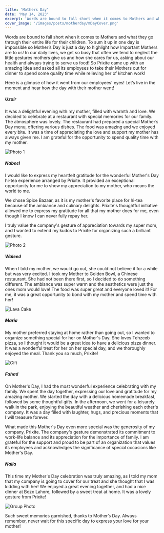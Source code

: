 ```yaml
---
title: 'Mothers Day'
date: 'May 14, 2023'
excerpt: 'Words are bound to fall short when it comes to Mothers and what they go through their entire life for their children.'
cover_image: '/images/posts/motherday/mDayCover.png'
---
```


Words are bound to fall short when it comes to Mothers and what they go through their entire life for their children. To sum it up in one day is impossible so Mother’s Day is just a day to highlight how Important Mothers are to us! In our daily lives, we get so busy that often we tend to neglect the little gestures mothers give us and how she cares for us, asking about our health and always trying to serve us food! So Prixite came up with an amazing Idea and asked all its employees to take their Mothers out for dinner to spend some quality time while relieving her of kitchen work!

Here is a glimpse of how it went from our employees' eyes! Let’s live in the moment and hear how the day with their mother went!

##### Uzair

It was a delightful evening with my mother, filled with warmth and love. We decided to celebrate at a restaurant with special memories for our family.
The atmosphere was lovely. The restaurant had prepared a special Mother’s Day menu, offering various dishes. The food was amazing and we enjoyed every bite. It was a time of appreciating the love and support my mother has always given me. I am grateful for the opportunity to spend quality time with my mother.

![Photo 1](/images/posts/motherday/photo1.jpg#image-40)

##### Nabeel

I would like to express my heartfelt gratitude for the wonderful Mother's Day hi-tea experience arranged by Prixite. It provided an exceptional opportunity for me to show my appreciation to my mother, who means the world to me.

We chose Spice Bazaar, as it is my mother's favorite place for hi-tea because of the ambiance and culinary delights. Prixite's thoughtful initiative allowed me to express my gratitude for all that my mother does for me, even though I know I can never fully repay her.

I truly value the company's gesture of appreciation towards my super mom, and I wanted to extend my kudos to Prixite for organizing such a brilliant gesture.

![Photo 2](/images/posts/motherday/photo2.jpg#image-40)

##### Waleed

When I told my mother, we would go out, she could not believe it for a while but was very excited. I took my Mother to Golden Bowl, a Chinese restaurant. She had not been there first, so I decided to do something different. The ambiance was super warm and the aesthetics were just the ones mom would love! The food was super great and everyone loved it! For me, it was a great opportunity to bond with my mother and spend time with her!

![Lava Cake](/images/posts/motherday/photo3.jpg#image-20)

##### Maria

My mother preferred staying at home rather than going out, so I wanted to organize something special for her on Mother's Day. She loves Tehzeeb pizza, so I thought it would be a great idea to have a delicious pizza dinner. It was a wonderful treat for her on her special day, and we thoroughly enjoyed the meal. Thank you so much, Prixite!

![Gift](/images/posts/motherday/photo4.png#image-20)

##### Fahad

On Mother's Day, I had the most wonderful experience celebrating with my family. We spent the day together, expressing our love and gratitude for my amazing mother. We started the day with a delicious homemade breakfast, followed by some thoughtful gifts. In the afternoon, we went for a leisurely walk in the park, enjoying the beautiful weather and cherishing each other's company. It was a day filled with laughter, hugs, and precious moments that I will treasure forever.

What made this Mother's Day even more special was the generosity of my company, Prixite. The company's gesture demonstrated its commitment to work-life balance and its appreciation for the importance of family. I am grateful for the support and proud to be part of an organization that values its employees and acknowledges the significance of special occasions like Mother's Day.

##### Naila

This time my Mother's Day celebration was truly amazing, as I told my mom that my company is going to cover for our treat and she thought that I was kidding with her! We enjoyed a great evening together, and had a nice dinner at Bozo Lahore, followed by a sweet treat at home. It was a lovely gesture from Prixite!

![Group Photo](/images/posts/motherday/photo5.jpg#image-20)

Such sweet memories garnished, thanks to Mother’s Day. Always remember, never wait for this specific day to express your love for your mother!

